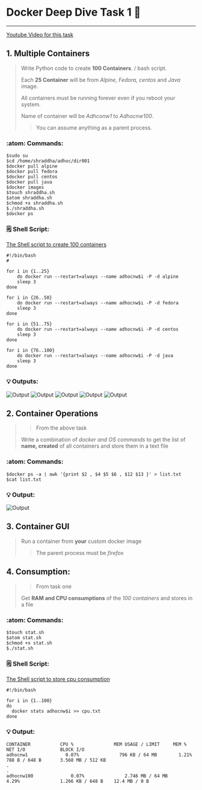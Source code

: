 # Docker Deep Dive Task 1 :whale:
------
[Youtube Video for this task](https://www.youtube.com/watch?v=oxxAqV1p1Ew)
## 1. Multiple Containers
> Write Python code to create **100 Containers**. / bash script.
>
> Each **25 Container** will be from *Alpine, Fedora, centos* and *Java* image.
>
> All containers must be running forever even if you reboot your system.
>
> Name of container will be *Adhconw1* to *Adhocnw100*.
>
>> You can assume anything as a parent process.
>

### :atom: Commands:

```
$sudo su
$cd /home/shraddha/adhoc/dir001
$docker pull alpine
$docker pull fedora
$docker pull centos
$docker pull java
$docker images
$touch shraddha.sh
$atom shraddha.sh 
$chmod +x shraddha.sh
$./shraddha.sh
$docker ps
```
### :spiral_notepad: Shell Script:

[The Shell script to create 100 containers](https://github.com/Shraddhasaini/Adhoc/blob/master/src/hundred.sh)

```shell
#!/bin/bash
#

for i in {1..25}
    do docker run --restart=always --name adhocnw$i -P -d alpine
    sleep 3
done

for i in {26..50}
    do docker run --restart=always --name adhocnw$i -P -d fedora
    sleep 3
done

for i in {51..75}
    do docker run --restart=always --name adhocnw$i -P -d centos
    sleep 3
done

for i in {76..100}
    do docker run --restart=always --name adhocnw$i -P -d java
    sleep 3
done
```
### :bulb: Outputs:
![Output](Images/DD1.1.png)
![Output](Images/DD1.2.png)
![Output](Images/DD1.3.png)
![Output](Images/DD1.4.png)
![Output](Images/DD1.5.png)

## 2. Container Operations
>> From the above task
>
> Write a combination of *docker and OS commands* to get the list of **name, created** of all containers and store them in a text file
>

### :atom: Commands:

```shell
$docker ps -a | awk '{print $2 , $4 $5 $6 , $12 $13 }' > list.txt
$cat list.txt
```
### :bulb: Output:

![Output](Images/DD2.1.png)

## 3. Container GUI
>Run a container from **your** custom docker image
>
>> The parent process must be *firefox*
>

## 4. Consumption:
>> From task one
>
> Get **RAM and CPU consumptions** of the *100 containers* and stores in a file

### :atom: Commands:

```
$touch stat.sh
$atom stat.sh
$chmod +x stat.sh
$./stat.sh
```
### :spiral_notepad: Shell Script:
[The Shell script to store cpu consumption](https://github.com/Shraddhasaini/Adhoc/blob/master/src/stat.sh)
```shell
#!/bin/bash

for i in {1..100}
do
  docker stats adhocnw$i >> cpu.txt
done
```

### :bulb: Output:

```golang
CONTAINER           CPU %               MEM USAGE / LIMIT     MEM %               NET I/O             BLOCK I/O
adhocnw1              0.07%               796 KB / 64 MB        1.21%               788 B / 648 B       3.568 MB / 512 KB
.
.
adhocnw100              0.07%               2.746 MB / 64 MB      4.29%               1.266 KB / 648 B    12.4 MB / 0 B
```
